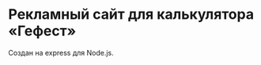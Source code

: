 Рекламный сайт для калькулятора «Гефест»
========================================

Создан на express для Node.js.